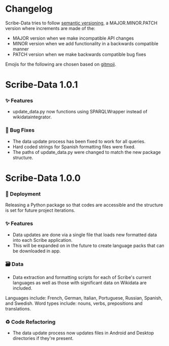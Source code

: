 # Changelog

Scribe-Data tries to follow [semantic versioning](https://semver.org/), a MAJOR.MINOR.PATCH version where increments are made of the:

- MAJOR version when we make incompatible API changes
- MINOR version when we add functionality in a backwards compatible manner
- PATCH version when we make backwards compatible bug fixes

Emojis for the following are chosen based on [gitmoji](https://gitmoji.dev/).

# Scribe-Data 1.0.1

### ✨ Features

- update_data.py now functions using SPARQLWrapper instead of wikidataintegrator.

### 🐞 Bug Fixes

- The data update process has been fixed to work for all queries.
- Hard coded strings for Spanish formatting files were fixed.
- The paths of update_data.py were changed to match the new package structure.

# Scribe-Data 1.0.0

### 🚀 Deployment

Releasing a Python package so that codes are accessible and the structure is set for future project iterations.

### ✨ Features

- Data updates are done via a single file that loads new formatted data into each Scribe application.
- This will be expanded on in the future to create language packs that can be downloaded in app.

### 🗃️ Data

- Data extraction and formatting scripts for each of Scribe's current languages as well as those with significant data on Wikidata are included.

Languages include: French, German, Italian, Portuguese, Russian, Spanish, and Swedish.
Word types include: nouns, verbs, prepositions and translations.

### ♻️ Code Refactoring

- The data update process now updates files in Android and Desktop directories if they're present.
